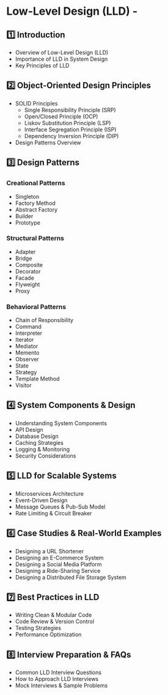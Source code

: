 # Low-Level Design (LLD) -

## 1️⃣ Introduction
- Overview of Low-Level Design (LLD)
- Importance of LLD in System Design
- Key Principles of LLD

## 2️⃣ Object-Oriented Design Principles
- SOLID Principles
  - Single Responsibility Principle (SRP)
  - Open/Closed Principle (OCP)
  - Liskov Substitution Principle (LSP)
  - Interface Segregation Principle (ISP)
  - Dependency Inversion Principle (DIP)
- Design Patterns Overview

## 3️⃣ Design Patterns
### Creational Patterns
- Singleton
- Factory Method
- Abstract Factory
- Builder
- Prototype

### Structural Patterns
- Adapter
- Bridge
- Composite
- Decorator
- Facade
- Flyweight
- Proxy

### Behavioral Patterns
- Chain of Responsibility
- Command
- Interpreter
- Iterator
- Mediator
- Memento
- Observer
- State
- Strategy
- Template Method
- Visitor

## 4️⃣ System Components & Design
- Understanding System Components
- API Design
- Database Design
- Caching Strategies
- Logging & Monitoring
- Security Considerations

## 5️⃣ LLD for Scalable Systems
- Microservices Architecture
- Event-Driven Design
- Message Queues & Pub-Sub Model
- Rate Limiting & Circuit Breaker

## 6️⃣ Case Studies & Real-World Examples
- Designing a URL Shortener
- Designing an E-Commerce System
- Designing a Social Media Platform
- Designing a Ride-Sharing Service
- Designing a Distributed File Storage System

## 7️⃣ Best Practices in LLD
- Writing Clean & Modular Code
- Code Review & Version Control
- Testing Strategies
- Performance Optimization

## 8️⃣ Interview Preparation & FAQs
- Common LLD Interview Questions
- How to Approach LLD Interviews
- Mock Interviews & Sample Problems


